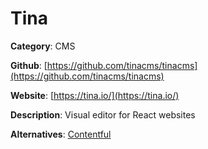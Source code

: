 
# Tina

**Category**: CMS

**Github**: [https://github.com/tinacms/tinacms](https://github.com/tinacms/tinacms)

**Website**: [https://tina.io/](https://tina.io/)

**Description**:
Visual editor for React websites

**Alternatives**: [Contentful](https://www.contentful.com/)
